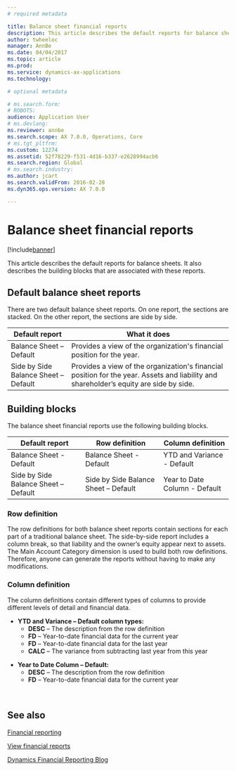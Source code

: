```yaml
---
# required metadata

title: Balance sheet financial reports
description: This article describes the default reports for balance sheets. It also describes the building blocks that are associated with these reports. 
author: twheeloc
manager: AnnBe
ms.date: 04/04/2017
ms.topic: article
ms.prod: 
ms.service: dynamics-ax-applications
ms.technology: 

# optional metadata

# ms.search.form: 
# ROBOTS: 
audience: Application User
# ms.devlang: 
ms.reviewer: annbe
ms.search.scope: AX 7.0.0, Operations, Core
# ms.tgt_pltfrm: 
ms.custom: 12274
ms.assetid: 52f78229-f531-4d16-b337-e2628994acb6
ms.search.region: Global
# ms.search.industry: 
ms.author: jcart
ms.search.validFrom: 2016-02-28
ms.dyn365.ops.version: AX 7.0.0

---
```


# Balance sheet financial reports

[!include[banner](../includes/banner.md)]


This article describes the default reports for balance sheets. It also describes the building blocks that are associated with these reports. 

Default balance sheet reports
-----------------------------

There are two default balance sheet reports. On one report, the sections are stacked. On the other report, the sections are side by side.

| Default report                       | What it does                                                                                                                           |
|--------------------------------------|----------------------------------------------------------------------------------------------------------------------------------------|
| Balance Sheet – Default              | Provides a view of the organization's financial position for the year.                                                                 |
| Side by Side Balance Sheet – Default | Provides a view of the organization's financial position for the year. Assets and liability and shareholder’s equity are side by side. |

## Building blocks
The balance sheet financial reports use the following building blocks.

| Default report                       | Row definition                       | Column definition             |
|--------------------------------------|--------------------------------------|-------------------------------|
| Balance Sheet - Default              | Balance Sheet - Default              | YTD and Variance - Default    |
| Side by Side Balance Sheet – Default | Side by Side Balance Sheet – Default | Year to Date Column - Default |

### Row definition

The row definitions for both balance sheet reports contain sections for each part of a traditional balance sheet. The side-by-side report includes a column break, so that liability and the owner’s equity appear next to assets. The Main Account Category dimension is used to build both row definitions. Therefore, anyone can generate the reports without having to make any modifications.

### Column definition

The column definitions contain different types of columns to provide different levels of detail and financial data.

-   **YTD and Variance – Default column types:**
    -   **DESC** – The description from the row definition
    -   **FD** – Year-to-date financial data for the current year
    -   **FD** – Year-to-date financial data for the last year
    -   **CALC** – The variance from subtracting last year from this year

<!-- -->

-   **Year to Date Column – Default:**
    -   **DESC** – The description from the row definition
    -   **FD** – Year-to-date financial data for the current year

 

See also
--------

[Financial reporting](financial-reporting-getting-started.md)

[View financial reports](view-financial-reports.md)

[Dynamics Financial Reporting Blog](http://blogs.msdn.com/b/dynamics_financial_reporting/)



